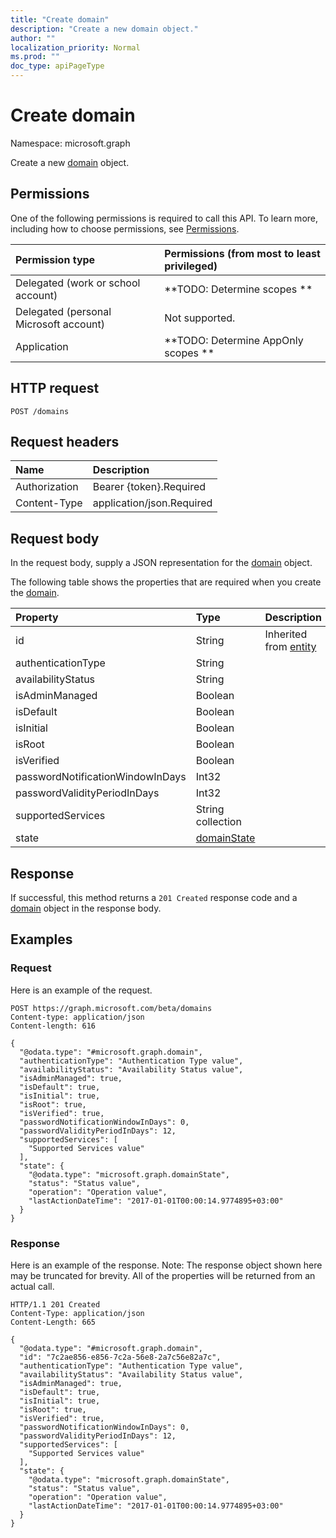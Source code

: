 ```yaml
---
title: "Create domain"
description: "Create a new domain object."
author: ""
localization_priority: Normal
ms.prod: ""
doc_type: apiPageType
---
```


# Create domain

Namespace: microsoft.graph

Create a new [domain](../resources/domain.md) object.

## Permissions
One of the following permissions is required to call this API. To learn more, including how to choose permissions, see [Permissions](/concepts/permissions-reference.md).

|Permission type|Permissions (from most to least privileged)|
|:---|:---|
|Delegated (work or school account)|**TODO: Determine scopes **|
|Delegated (personal Microsoft account)|Not supported.|
|Application|**TODO: Determine AppOnly scopes **|

## HTTP request
<!-- {
  "blockType": "ignored"
}
-->
``` http
POST /domains
```

## Request headers
|Name|Description|
|:---|:---|
|Authorization|Bearer {token}.Required|
|Content-Type|application/json.Required|

## Request body
In the request body, supply a JSON representation for the [domain](../resources/domain.md) object.

The following table shows the properties that are required when you create the [domain](../resources/domain.md).

|Property|Type|Description|
|:---|:---|:---|
|id|String| Inherited from [entity](../resources/entity.md)|
|authenticationType|String||
|availabilityStatus|String||
|isAdminManaged|Boolean||
|isDefault|Boolean||
|isInitial|Boolean||
|isRoot|Boolean||
|isVerified|Boolean||
|passwordNotificationWindowInDays|Int32||
|passwordValidityPeriodInDays|Int32||
|supportedServices|String collection||
|state|[domainState](../resources/domainstate.md)||



## Response
If successful, this method returns a `201 Created` response code and a [domain](../resources/domain.md) object in the response body.

## Examples

### Request
Here is an example of the request.
<!-- {
  "blockType": "request",
  "name": "create_domain_from_domains"
}
-->
``` http
POST https://graph.microsoft.com/beta/domains
Content-type: application/json
Content-length: 616

{
  "@odata.type": "#microsoft.graph.domain",
  "authenticationType": "Authentication Type value",
  "availabilityStatus": "Availability Status value",
  "isAdminManaged": true,
  "isDefault": true,
  "isInitial": true,
  "isRoot": true,
  "isVerified": true,
  "passwordNotificationWindowInDays": 0,
  "passwordValidityPeriodInDays": 12,
  "supportedServices": [
    "Supported Services value"
  ],
  "state": {
    "@odata.type": "microsoft.graph.domainState",
    "status": "Status value",
    "operation": "Operation value",
    "lastActionDateTime": "2017-01-01T00:00:14.9774895+03:00"
  }
}
```

### Response
Here is an example of the response. Note: The response object shown here may be truncated for brevity. All of the properties will be returned from an actual call.
<!-- {
  "blockType": "response",
  "truncated": true,
  "@odata.type": "microsoft.graph.domain"
}
-->
``` http
HTTP/1.1 201 Created
Content-Type: application/json
Content-Length: 665

{
  "@odata.type": "#microsoft.graph.domain",
  "id": "7c2ae856-e856-7c2a-56e8-2a7c56e82a7c",
  "authenticationType": "Authentication Type value",
  "availabilityStatus": "Availability Status value",
  "isAdminManaged": true,
  "isDefault": true,
  "isInitial": true,
  "isRoot": true,
  "isVerified": true,
  "passwordNotificationWindowInDays": 0,
  "passwordValidityPeriodInDays": 12,
  "supportedServices": [
    "Supported Services value"
  ],
  "state": {
    "@odata.type": "microsoft.graph.domainState",
    "status": "Status value",
    "operation": "Operation value",
    "lastActionDateTime": "2017-01-01T00:00:14.9774895+03:00"
  }
}
```

